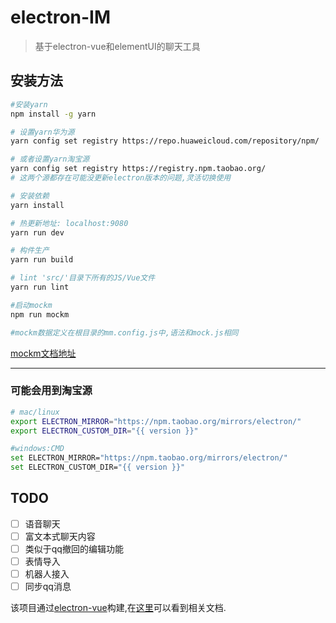 # electron-IM

> 基于electron-vue和elementUI的聊天工具

## 安装方法

``` bash
#安装yarn
npm install -g yarn

# 设置yarn华为源
yarn config set registry https://repo.huaweicloud.com/repository/npm/

# 或者设置yarn淘宝源
yarn config set registry https://registry.npm.taobao.org/
# 这两个源都存在可能没更新electron版本的问题,灵活切换使用 

# 安装依赖
yarn install

# 热更新地址: localhost:9080
yarn run dev

# 构件生产
yarn run build

# lint 'src/'目录下所有的JS/Vue文件
yarn run lint

```

```bash
#启动mockm
npm run mockm

#mockm数据定义在根目录的mm.config.js中,语法和mock.js相同

```

[mockm文档地址](https://www.hongqiye.com/doc/mockm/)

---

### 可能会用到淘宝源

```bash
# mac/linux
export ELECTRON_MIRROR="https://npm.taobao.org/mirrors/electron/"
export ELECTRON_CUSTOM_DIR="{{ version }}"

#windows:CMD
set ELECTRON_MIRROR="https://npm.taobao.org/mirrors/electron/"
set ELECTRON_CUSTOM_DIR="{{ version }}"
```

## TODO

- [ ] 语音聊天
- [ ] 富文本式聊天内容
- [ ] 类似于qq撤回的编辑功能
- [ ] 表情导入
- [ ] 机器人接入
- [ ] 同步qq消息

该项目通过[electron-vue](https://github.com/SimulatedGREG/electron-vue)构建,在[这里](https://simulatedgreg.gitbooks.io/electron-vue/content/index.html)可以看到相关文档.
